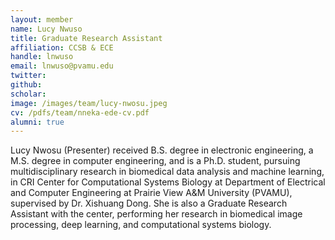 ```yaml
---
layout: member
name: Lucy Nwuso
title: Graduate Research Assistant
affiliation: CCSB & ECE
handle: lnwuso
email: lnwuso@pvamu.edu
twitter:
github: 
scholar: 
image: /images/team/lucy-nwosu.jpeg
cv: /pdfs/team/nneka-ede-cv.pdf
alumni: true
---
```


Lucy Nwosu (Presenter) received B.S. degree in electronic engineering, a M.S. degree in computer engineering, and is a Ph.D. student, pursuing multidisciplinary research in biomedical data analysis and machine learning, in CRI Center for Computational Systems Biology at Department of Electrical and Computer Engineering at Prairie View A&M University (PVAMU), supervised by Dr. Xishuang Dong.  She is also a Graduate Research Assistant with the center, performing her research in biomedical image processing, deep learning, and computational systems biology.
